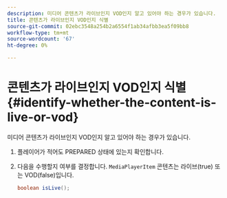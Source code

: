 ```yaml
---
description: 미디어 콘텐츠가 라이브인지 VOD인지 알고 있어야 하는 경우가 있습니다.
title: 콘텐츠가 라이브인지 VOD인지 식별
source-git-commit: 02ebc3548a254b2a6554f1ab34afbb3ea5f09bb8
workflow-type: tm+mt
source-wordcount: '67'
ht-degree: 0%

---
```


# 콘텐츠가 라이브인지 VOD인지 식별{#identify-whether-the-content-is-live-or-vod}

미디어 콘텐츠가 라이브인지 VOD인지 알고 있어야 하는 경우가 있습니다.

1. 플레이어가 적어도 PREPARED 상태에 있는지 확인합니다.
1. 다음을 수행할지 여부를 결정합니다. `MediaPlayerItem` 콘텐츠는 라이브(true) 또는 VOD(false)입니다.

   ```java
   boolean isLive();
   ```
